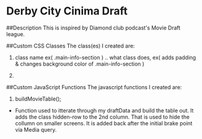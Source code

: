 # Derby City Cinima Draft 

##Description
This is inspired by Diamond club podcast's Movie Draft league. 

##Custom CSS Classes
The class(es) I created are:

1. class name ex( .main-info-section )
.. what class does, ex( adds padding & changes background color of .main-info-section )

2.

##Custom JavaScript Functions
The javascript functions I created are:

1. buildMovieTable();
  - Function used to itterate through my draftData and build the table out. It adds the class hidden-row to the 2nd column. That is used to hide the collumn on smaller screens. It is added back after the initial brake point via Media query. 